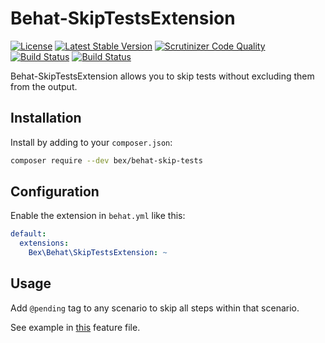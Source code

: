 Behat-SkipTestsExtension
=========================
[![License](https://poser.pugx.org/bex/behat-skip-tests/license)](https://packagist.org/packages/bex/behat-skip-tests)
[![Latest Stable Version](https://poser.pugx.org/bex/behat-skip-tests/version)](https://packagist.org/packages/bex/behat-skip-tests)
[![Scrutinizer Code Quality](https://scrutinizer-ci.com/g/tkotosz/behat-skip-tests/badges/quality-score.png?b=master)](https://scrutinizer-ci.com/g/tkotosz/behat-skip-tests/?branch=master)
[![Build Status](https://scrutinizer-ci.com/g/tkotosz/behat-skip-tests/badges/build.png?b=master)](https://scrutinizer-ci.com/g/tkotosz/behat-skip-tests/build-status/master)
[![Build Status](https://travis-ci.org/tkotosz/behat-skip-tests.svg?branch=master)](https://travis-ci.org/tkotosz/behat-skip-tests)

Behat-SkipTestsExtension allows you to skip tests without excluding them from the output.

Installation
------------

Install by adding to your `composer.json`:

```bash
composer require --dev bex/behat-skip-tests
```

Configuration
-------------

Enable the extension in `behat.yml` like this:

```yml
default:
  extensions:
    Bex\Behat\SkipTestsExtension: ~
```

Usage
-----

Add `@pending` tag to any scenario to skip all steps within that scenario.

See example in [this](https://github.com/tkotosz/behat-skip-tests/blob/master/features/scenario-skipping.feature) feature file.
